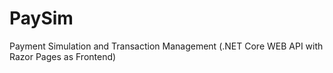 # PaySim
Payment Simulation and Transaction Management (.NET Core WEB API with Razor Pages as Frontend)
